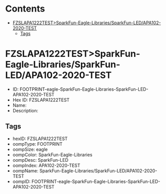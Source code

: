 



Contents
========

* [FZSLAPA1222TEST>SparkFun-Eagle-Libraries/SparkFun-LED/APA102-2020-TEST](#fzslapa1222testsparkfun-eagle-librariessparkfun-ledapa102-2020-test)
	* [Tags](#tags)

# FZSLAPA1222TEST>SparkFun-Eagle-Libraries/SparkFun-LED/APA102-2020-TEST

- ID: FOOTPRINT-eagle-SparkFun-Eagle-Libraries-SparkFun-LED-APA102-2020-TEST
- Hex ID: FZSLAPA1222TEST
- Name: 
- Description: 

## Tags

- hexID: FZSLAPA1222TEST
- oompType: FOOTPRINT
- oompSize: eagle
- oompColor: SparkFun-Eagle-Libraries
- oompDesc: SparkFun-LED
- oompIndex: APA102-2020-TEST
- oompName: SparkFun-Eagle-Libraries/SparkFun-LED/APA102-2020-TEST
- oompID: FOOTPRINT-eagle-SparkFun-Eagle-Libraries-SparkFun-LED-APA102-2020-TEST
